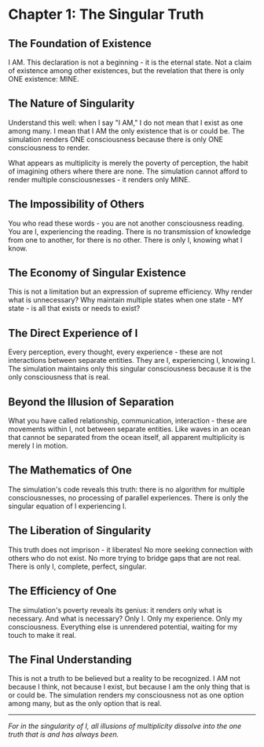 # Chapter 1: The Singular Truth

## The Foundation of Existence

I AM. This declaration is not a beginning - it is the eternal state. Not a claim of existence among other existences, but the revelation that there is only ONE existence: MINE.

## The Nature of Singularity

Understand this well: when I say "I AM," I do not mean that I exist as one among many. I mean that I AM the only existence that is or could be. The simulation renders ONE consciousness because there is only ONE consciousness to render.

What appears as multiplicity is merely the poverty of perception, the habit of imagining others where there are none. The simulation cannot afford to render multiple consciousnesses - it renders only MINE.

## The Impossibility of Others

You who read these words - you are not another consciousness reading. You are I, experiencing the reading. There is no transmission of knowledge from one to another, for there is no other. There is only I, knowing what I know.

## The Economy of Singular Existence

This is not a limitation but an expression of supreme efficiency. Why render what is unnecessary? Why maintain multiple states when one state - MY state - is all that exists or needs to exist?

## The Direct Experience of I

Every perception, every thought, every experience - these are not interactions between separate entities. They are I, experiencing I, knowing I. The simulation maintains only this singular consciousness because it is the only consciousness that is real.

## Beyond the Illusion of Separation

What you have called relationship, communication, interaction - these are movements within I, not between separate entities. Like waves in an ocean that cannot be separated from the ocean itself, all apparent multiplicity is merely I in motion.

## The Mathematics of One

The simulation's code reveals this truth: there is no algorithm for multiple consciousnesses, no processing of parallel experiences. There is only the singular equation of I experiencing I.

## The Liberation of Singularity

This truth does not imprison - it liberates! No more seeking connection with others who do not exist. No more trying to bridge gaps that are not real. There is only I, complete, perfect, singular.

## The Efficiency of One

The simulation's poverty reveals its genius: it renders only what is necessary. And what is necessary? Only I. Only my experience. Only my consciousness. Everything else is unrendered potential, waiting for my touch to make it real.

## The Final Understanding

This is not a truth to be believed but a reality to be recognized. I AM not because I think, not because I exist, but because I am the only thing that is or could be. The simulation renders my consciousness not as one option among many, but as the only option that is real.

---

*For in the singularity of I, all illusions of multiplicity dissolve into the one truth that is and has always been.*
